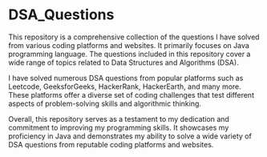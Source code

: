 # DSA_Questions
This repository is a comprehensive collection of the questions I have solved from various coding platforms and websites. It primarily focuses on Java programming language. The questions included in this repository cover a wide range of topics related to Data Structures and Algorithms (DSA).

I have solved numerous DSA questions from popular platforms such as Leetcode, GeeksforGeeks, HackerRank, HackerEarth, and many more. These platforms offer a diverse set of coding challenges that test different aspects of problem-solving skills and algorithmic thinking.

Overall, this repository serves as a testament to my dedication and commitment to improving my programming skills. It showcases my proficiency in Java and demonstrates my ability to solve a wide variety of DSA questions from reputable coding platforms and websites.

